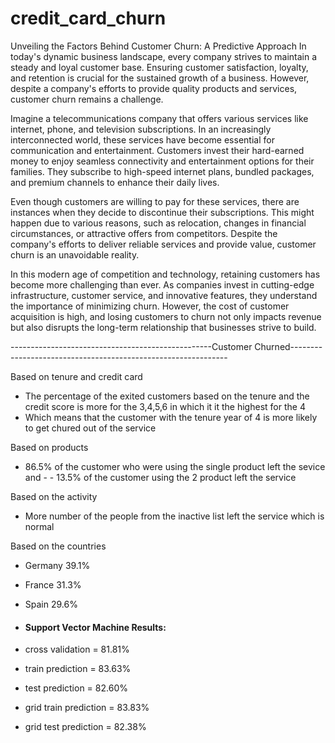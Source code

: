 # credit_card_churn
Unveiling the Factors Behind Customer Churn: A Predictive Approach
In today's dynamic business landscape, every company strives to maintain a steady and loyal customer base. Ensuring customer satisfaction, loyalty, and retention is crucial for the sustained growth of a business. However, despite a company's efforts to provide quality products and services, customer churn remains a challenge.

Imagine a telecommunications company that offers various services like internet, phone, and television subscriptions. In an increasingly interconnected world, these services have become essential for communication and entertainment. Customers invest their hard-earned money to enjoy seamless connectivity and entertainment options for their families. They subscribe to high-speed internet plans, bundled packages, and premium channels to enhance their daily lives.

Even though customers are willing to pay for these services, there are instances when they decide to discontinue their subscriptions. This might happen due to various reasons, such as relocation, changes in financial circumstances, or attractive offers from competitors. Despite the company's efforts to deliver reliable services and provide value, customer churn is an unavoidable reality.

In this modern age of competition and technology, retaining customers has become more challenging than ever. As companies invest in cutting-edge infrastructure, customer service, and innovative features, they understand the importance of minimizing churn. However, the cost of customer acquisition is high, and losing customers to churn not only impacts revenue but also disrupts the long-term relationship that businesses strive to build.

--------------------------------------------------Customer Churned--------------------------------------------------------------

Based on tenure and credit card 
- The percentage of the exited customers based on the tenure and the credit score is more for the 3,4,5,6 in which it it the highest for the 4
- Which means that the customer with the tenure year of 4 is more likely to get chured out of the service

Based on products
- 86.5% of the customer who were using the single product left the sevice and - - 13.5% of the customer using the 2 product left the service

Based on the activity
- More number of the people from the inactive list left the service which is normal 

Based on the countries  
- Germany 39.1%
- France 31.3%
- Spain 29.6%

- #### Support Vector Machine Results:
-   cross validation = 81.81%
-  train prediction = 83.63%
-  test prediction  = 82.60%
-  grid train prediction = 83.83%
-  grid test prediction = 82.38%
